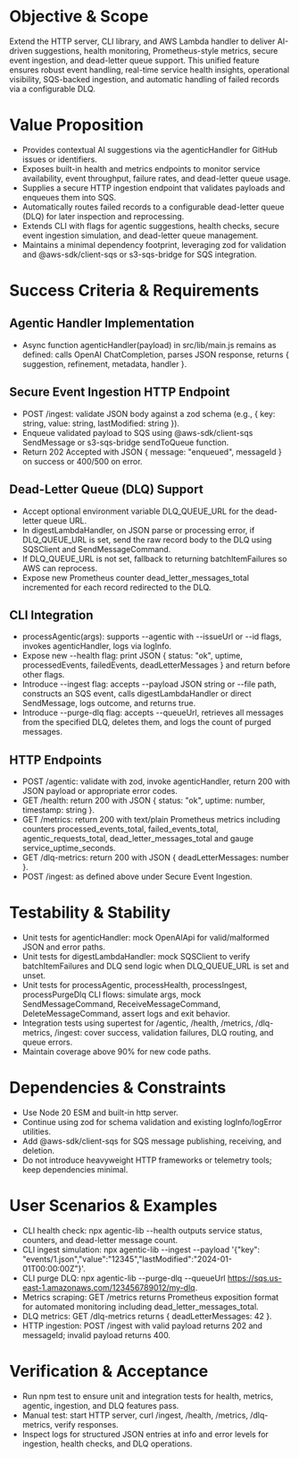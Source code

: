 # Objective & Scope
Extend the HTTP server, CLI library, and AWS Lambda handler to deliver AI-driven suggestions, health monitoring, Prometheus-style metrics, secure event ingestion, and dead-letter queue support. This unified feature ensures robust event handling, real-time service health insights, operational visibility, SQS-backed ingestion, and automatic handling of failed records via a configurable DLQ.

# Value Proposition

- Provides contextual AI suggestions via the agenticHandler for GitHub issues or identifiers.
- Exposes built-in health and metrics endpoints to monitor service availability, event throughput, failure rates, and dead-letter queue usage.
- Supplies a secure HTTP ingestion endpoint that validates payloads and enqueues them into SQS.
- Automatically routes failed records to a configurable dead-letter queue (DLQ) for later inspection and reprocessing.
- Extends CLI with flags for agentic suggestions, health checks, secure event ingestion simulation, and dead-letter queue management.
- Maintains a minimal dependency footprint, leveraging zod for validation and @aws-sdk/client-sqs or s3-sqs-bridge for SQS integration.

# Success Criteria & Requirements

## Agentic Handler Implementation
- Async function agenticHandler(payload) in src/lib/main.js remains as defined: calls OpenAI ChatCompletion, parses JSON response, returns { suggestion, refinement, metadata, handler }.

## Secure Event Ingestion HTTP Endpoint
- POST /ingest: validate JSON body against a zod schema (e.g., { key: string, value: string, lastModified: string }).
- Enqueue validated payload to SQS using @aws-sdk/client-sqs SendMessage or s3-sqs-bridge sendToQueue function.
- Return 202 Accepted with JSON { message: "enqueued", messageId } on success or 400/500 on error.

## Dead-Letter Queue (DLQ) Support
- Accept optional environment variable DLQ_QUEUE_URL for the dead-letter queue URL.
- In digestLambdaHandler, on JSON parse or processing error, if DLQ_QUEUE_URL is set, send the raw record body to the DLQ using SQSClient and SendMessageCommand.
- If DLQ_QUEUE_URL is not set, fallback to returning batchItemFailures so AWS can reprocess.
- Expose new Prometheus counter dead_letter_messages_total incremented for each record redirected to the DLQ.

## CLI Integration
- processAgentic(args): supports --agentic with --issueUrl or --id flags, invokes agenticHandler, logs via logInfo.
- Expose new --health flag: print JSON { status: "ok", uptime, processedEvents, failedEvents, deadLetterMessages } and return before other flags.
- Introduce --ingest flag: accepts --payload JSON string or --file path, constructs an SQS event, calls digestLambdaHandler or direct SendMessage, logs outcome, and returns true.
- Introduce --purge-dlq flag: accepts --queueUrl, retrieves all messages from the specified DLQ, deletes them, and logs the count of purged messages.

## HTTP Endpoints
- POST /agentic: validate with zod, invoke agenticHandler, return 200 with JSON payload or appropriate error codes.
- GET /health: return 200 with JSON { status: "ok", uptime: number, timestamp: string }.
- GET /metrics: return 200 with text/plain Prometheus metrics including counters processed_events_total, failed_events_total, agentic_requests_total, dead_letter_messages_total and gauge service_uptime_seconds.
- GET /dlq-metrics: return 200 with JSON { deadLetterMessages: number }.
- POST /ingest: as defined above under Secure Event Ingestion.

# Testability & Stability

- Unit tests for agenticHandler: mock OpenAIApi for valid/malformed JSON and error paths.
- Unit tests for digestLambdaHandler: mock SQSClient to verify batchItemFailures and DLQ send logic when DLQ_QUEUE_URL is set and unset.
- Unit tests for processAgentic, processHealth, processIngest, processPurgeDlq CLI flows: simulate args, mock SendMessageCommand, ReceiveMessageCommand, DeleteMessageCommand, assert logs and exit behavior.
- Integration tests using supertest for /agentic, /health, /metrics, /dlq-metrics, /ingest: cover success, validation failures, DLQ routing, and queue errors.
- Maintain coverage above 90% for new code paths.

# Dependencies & Constraints

- Use Node 20 ESM and built-in http server.
- Continue using zod for schema validation and existing logInfo/logError utilities.
- Add @aws-sdk/client-sqs for SQS message publishing, receiving, and deletion.
- Do not introduce heavyweight HTTP frameworks or telemetry tools; keep dependencies minimal.

# User Scenarios & Examples

- CLI health check: npx agentic-lib --health outputs service status, counters, and dead-letter message count.
- CLI ingest simulation: npx agentic-lib --ingest --payload '{"key": "events/1.json","value":"12345","lastModified":"2024-01-01T00:00:00Z"}'.
- CLI purge DLQ: npx agentic-lib --purge-dlq --queueUrl https://sqs.us-east-1.amazonaws.com/123456789012/my-dlq.
- Metrics scraping: GET /metrics returns Prometheus exposition format for automated monitoring including dead_letter_messages_total.
- DLQ metrics: GET /dlq-metrics returns { deadLetterMessages: 42 }.
- HTTP ingestion: POST /ingest with valid payload returns 202 and messageId; invalid payload returns 400.

# Verification & Acceptance

- Run npm test to ensure unit and integration tests for health, metrics, agentic, ingestion, and DLQ features pass.
- Manual test: start HTTP server, curl /ingest, /health, /metrics, /dlq-metrics, verify responses.
- Inspect logs for structured JSON entries at info and error levels for ingestion, health checks, and DLQ operations.
